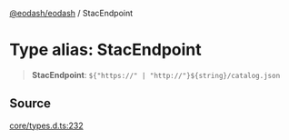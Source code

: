[@eodash/eodash](../index.md) / StacEndpoint

# Type alias: StacEndpoint

> **StacEndpoint**: ```${"https://" | "http://"}${string}/catalog.json```

## Source

[core/types.d.ts:232](https://github.com/eodash/eodash/blob/b4a2d86/core/types.d.ts#L232)
